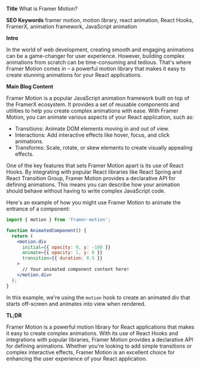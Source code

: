 **Title**
What is Framer Motion?

**SEO Keywords**
framer motion, motion library, react animation, React Hooks, FramerX, animation framework, JavaScript animation

**Intro**

In the world of web development, creating smooth and engaging animations can be a game-changer for user experience. However, building complex animations from scratch can be time-consuming and tedious. That's where Framer Motion comes in – a powerful motion library that makes it easy to create stunning animations for your React applications.

**Main Blog Content**

Framer Motion is a popular JavaScript animation framework built on top of the FramerX ecosystem. It provides a set of reusable components and utilities to help you create complex animations with ease. With Framer Motion, you can animate various aspects of your React application, such as:

* Transitions: Animate DOM elements moving in and out of view.
* Interactions: Add interactive effects like hover, focus, and click animations.
* Transforms: Scale, rotate, or skew elements to create visually appealing effects.

One of the key features that sets Framer Motion apart is its use of React Hooks. By integrating with popular React libraries like React Spring and React Transition Group, Framer Motion provides a declarative API for defining animations. This means you can describe how your animation should behave without having to write complex JavaScript code.

Here's an example of how you might use Framer Motion to animate the entrance of a component:
```jsx
import { motion } from 'framer-motion';

function AnimatedComponent() {
  return (
    <motion.div
      initial={{ opacity: 0, y: -100 }}
      animate={{ opacity: 1, y: 0 }}
      transition={{ duration: 0.5 }}
    >
      // Your animated component content here!
    </motion.div>
  );
}
```
In this example, we're using the `motion` hook to create an animated div that starts off-screen and animates into view when rendered.

**TL;DR**

Framer Motion is a powerful motion library for React applications that makes it easy to create complex animations. With its use of React Hooks and integrations with popular libraries, Framer Motion provides a declarative API for defining animations. Whether you're looking to add simple transitions or complex interactive effects, Framer Motion is an excellent choice for enhancing the user experience of your React application.